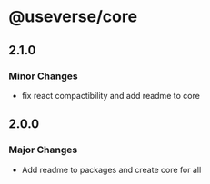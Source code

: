 # @useverse/core

## 2.1.0

### Minor Changes

- fix react compactibility and add readme to core

## 2.0.0

### Major Changes

- Add readme to packages and create core for all
